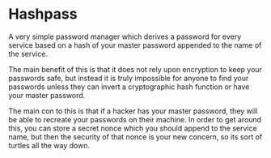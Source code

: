 # Hashpass

A very simple password manager which derives a password for every service
based on a hash of your master password appended to the name of the service.

The main benefit of this is that it does not rely upon encryption to keep
your passwords safe, but instead it is truly impossible for anyone to find
your passwords unless they can invert a cryptographic hash function or have
your master password.

The main con to this is that if a hacker has your master password, they will
be able to recreate your passwords on their machine. In order to get around
this, you can store a secret nonce which you should append to the service name,
but then the security of that nonce is your new concern, so its sort of
turtles all the way down.
